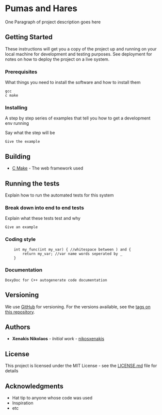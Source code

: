 # Pumas and Hares
One Paragraph of project description goes here

## Getting Started

These instructions will get you a copy of the project up and running on your local machine for development and testing purposes. See deployment for notes on how to deploy the project on a live system.

### Prerequisites

What things you need to install the software and how to install them

```
gcc
c make
```

### Installing

A step by step series of examples that tell you how to get a development env running

Say what the step will be

```
Give the example
```

## Building

* [C Make](http://www.dropwizard.io/1.0.2/docs/) - The web framework used

## Running the tests

Explain how to run the automated tests for this system

### Break down into end to end tests

Explain what these tests test and why

```
Give an example
```

### Coding style

```
	int my_func(int my_var) { //whitespace between ) and {
	    return my_var; //var name words seperated by _
	}
```

### Documentation
	Doxy​Doc for C++ autogenerate code documentation

## Versioning

We use [GitHub](http://github.com/) for versioning. For the versions available, see the [tags on this repository](https://github.com/nikosxenakis/pumas_and_hares). 

## Authors

* **Xenakis Nikolaos** - *Initial work* - [nikosxenakis](https://github.com/nikosxenakis)


## License

This project is licensed under the MIT License - see the [LICENSE.md](LICENSE.md) file for details

## Acknowledgments

* Hat tip to anyone whose code was used
* Inspiration
* etc
